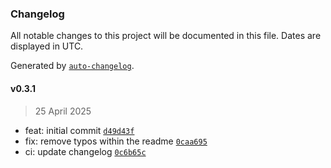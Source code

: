 ### Changelog

All notable changes to this project will be documented in this file. Dates are displayed in UTC.

Generated by [`auto-changelog`](https://github.com/CookPete/auto-changelog).

#### v0.3.1

> 25 April 2025

- feat: initial commit [`d49d43f`](https://github.com/datr-tech/db-dolomite/commit/d49d43fc3e9fea09385c9a97820b551d94b1ade1)
- fix: remove typos within the readme [`0caa695`](https://github.com/datr-tech/db-dolomite/commit/0caa695e0c498a150a674308b7b6dab9111f0144)
- ci: update changelog [`0c6b65c`](https://github.com/datr-tech/db-dolomite/commit/0c6b65c954ce79a18901c3329230809ecee8d9d9)
